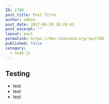 ```yaml
---
ID: 1788
post_title: Post Title
author: admin
post_date: 2017-06-28 16:28:42
post_excerpt: ""
layout: post
permalink: https://dev.stats4sd.org/?p=1788
published: false
category:
  - node-js
---
```

## Testing

*   test
*   test
*   test